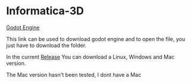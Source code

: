 # Informatica-3D
[Godot Engine](https://godotengine.org/download)

This link can be used to download godot engine and to open the file, you just have to download the folder.

In the current [Release](https://github.com/Waayway/Informatica-3D/releases/tag/Release) You can download a Linux, Windows and Mac version.

The Mac version hasn't been tested, I dont have a Mac
